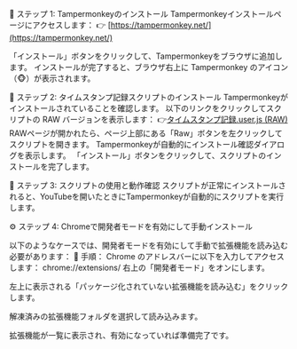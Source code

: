 🧩 ステップ 1: Tampermonkeyのインストール
Tampermonkeyインストールページにアクセスします：
👉 [https://tampermonkey.net/](https://tampermonkey.net/)

「インストール」ボタンをクリックして、Tampermonkeyをブラウザに追加します。
インストールが完了すると、ブラウザ右上に Tampermonkey のアイコン（🐵）が表示されます。

📜 ステップ 2: タイムスタンプ記録スクリプトのインストール
Tampermonkeyがインストールされていることを確認します。
以下のリンクをクリックしてスクリプトの RAW バージョンを表示します：
👉[タイムスタンプ記録.user.js (RAW)](https://github.com/Shinya1015/YT-Time-Stamp/blob/main/%E3%82%BF%E3%82%A4%E3%83%A0%E3%82%B9%E3%82%BF%E3%83%B3%E3%83%97%E8%A8%98%E9%8C%B2.user.js)
RAWページが開かれたら、ページ上部にある「Raw」ボタンを左クリックしてスクリプトを開きます。
Tampermonkeyが自動的にインストール確認ダイアログを表示します。
「インストール」ボタンをクリックして、スクリプトのインストールを完了します。

🚀 ステップ 3: スクリプトの使用と動作確認
スクリプトが正常にインストールされると、YouTubeを開いたときにTampermonkeyが自動的にスクリプトを実行します。

⚙️ ステップ 4: Chromeで開発者モードを有効にして手動インストール

以下のようなケースでは、開発者モードを有効にして手動で拡張機能を読み込む必要があります：
🔧 手順：
Chrome のアドレスバーに以下を入力してアクセスします：
chrome://extensions/
右上の「開発者モード」をオンにします。

左上に表示される「パッケージ化されていない拡張機能を読み込む」をクリックします。

解凍済みの拡張機能フォルダを選択して読み込みます。

拡張機能が一覧に表示され、有効になっていれば準備完了です。

